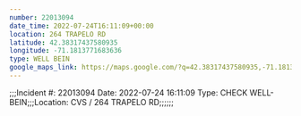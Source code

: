 ```yaml
---
number: 22013094
date_time: 2022-07-24T16:11:09+00:00
location: 264 TRAPELO RD
latitude: 42.38317437580935
longitude: -71.1813771683636
type: WELL BEIN
google_maps_link: https://maps.google.com/?q=42.38317437580935,-71.1813771683636
---
```


;;;Incident #: 22013094   Date: 2022-07-24 16:11:09   Type: CHECK WELL-BEIN;;;Location: CVS / 264 TRAPELO RD;;;;;;
